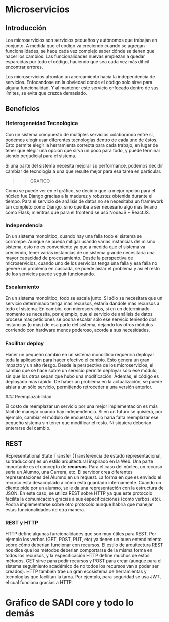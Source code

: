 # Microservicios

## Introducción

Los microservicios son servicios pequeños y autónomos que trabajan en conjunto. 
A medida que el código va creciendo cuando se agregan funcionalidades, se hace cada vez complejo saber dónde se tienen que hacer los cambios.
Las funcionalidades nuevas empiezan a quedar esparcidas por todo el código, haciendo que sea cada vez más dificil encontrar errores.

Los microservicios afrontan un acercamiento hacia la independencia de servicios. Enfocandose en la obviedad donde el código solo sirve para alguna funcionalidad. Y al mantener este servicio enfocado dentro de sus límites, se evita que crezca demasiado.


## Beneficios

### Heterogeneidad Tecnológica

Con un sistema compuesto de multiples servicios colaborando entre sí, podemos elegir usar diferentes tecnologías dentro de cada uno de éstos. Esto permite elegir la herramienta correcta para cada trabajo, en lugar de tener que elegir una opción que sirva un poco para todo, y puede terminar siendo perjudicial para el sistema.

Si una parte del sistema necesita mejorar su performance, podemos decidir cambiar de tecnología a una que resulte mejor para esa tarea en particular.

>> GRAFICO

Como se puede ver en el gráfico, se decidió que la mejor opción para el núcleo fue Django gracias a la madurez y robustez obtenida durante el tiempo.
Para el servicio de análisis de datos no se necesitaba un framework tan completo como Django, sino que iba a ser necesario algo más liviano como Flask; mientras que para el frontend se usó NodeJS + ReactJS.

### Independencia

En un sistema monolítico, cuando hay una falla todo el sistema se corrompe. Aunque se pueda mitigar usando varias instancias del mismo sistema, esto no es conveniente ya que a medida que el sistema va creciendo, tener varias instancias de un sistema grande necesitaría una mayor capacidad de procesamiento.
Desde la perspectiva de microservicios, cuando uno de los servicios tenga una falla y esa falla no genere un problema en cascada, se puede aislar el problema y así el resto de los servicios puede seguir funcionando. 

### Escalamiento

En un sistema monolítico, todo se escala junto. Si sólo se necesitara que un servicio determinado tenga mas recursos, estaría dándole más recursos a todo el sistema.
En cambio, con microservicios, si en un determinado momento se necesita, por ejemplo, que el servicio de análisis de datos procese mas peticiones se podría escalar sólo ese servicio teniendo dos instancias (o más) de esa parte del sistema, dejando los otros módulos corriendo con hardware menos poderoso, acorde a sus necesidades. 

### Facilitar deploy

Hacer un pequeño cambio en un sistema monolítico requeriría deployar toda la aplicación para hacer efectivo el cambio. Esto genera un gran impacto y un alto riesgo. 
Desde la perspectiva de los microservicios, el cambio que se hace sobre un servicio permite deployar sólo ese módulo, sin que los otros sepan que hubo una modificación. Además, el código es deployado mas rápido. 
De haber un problema en la actualización, se puede aislar a un sólo servicio, permitiendo retroceder a una versión anterior.

### Reemplazabilidad

El costo de reemplazar un servicio por una mejor implementación es más fácil de manejar cuando hay independencia. 
Si en un futuro se quisiera, por ejemplo, cambiar el módulo de encuestas, sólo haría falta reemplazar ese pequeño sistema sin tener que modificar el resto. Ni siquiera deberian enterarse del cambio.

## REST

REpresentational State Transfer (Transferencia de estado representacional, su traducción) es un estilo arquitectural inspirado en la Web. 
Una parte importante es el concepto de **recursos**. Para el caso del núcleo, un recurso sería un Alumno, una Carrera, etc.
El servidor crea diferentes representaciones del Alumno en un request. La forma en que es enviado el recurso esta desacoplado a cómo está guardado internamente. Cuando un cliente pide por un alumno, se le da una representación con la estructura de JSON.
En este caso, se utiliza REST sobre HTTP ya que este protocolo facilita la comunicación gracias a sus especificaciones (como verbos, etc). Podría implementarse sobre otro protocolo aunque habría que manejar estas funcionalidades de otra manera.

### REST y HTTP
HTTP define algunas funcionalidades que son muy útiles para REST. Por ejemplo los verbos (GET, POST, PUT, etc) ya tienen un buen entendimiento sobre cómo deberian funcionar con recursos. El estilo de arquitectura REST nos dice que los métodos deberian comportarse de la misma forma en todos los recursos, y la especificación HTTP define muchos de estos métodos. 
GET sirve para pedir recursos y POST para crear (aunque para el sistema seguimiento académico de no todos los recursos van a poder ser creados).
HTTP también trae un gran ecosistema de herramientas y tecnologías que facilitan la tarea. Por ejemplo, para seguridad se usa JWT, el cual funciona gracias a HTTP.

# Gráfico de SADI core y todo lo demás